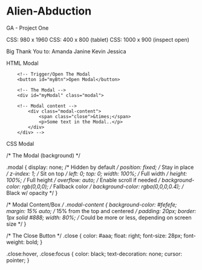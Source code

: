 # Alien-Abduction
GA - Project One


CSS: 980 x 1960
CSS: 400 x 800 (tablet)
CSS: 1000 x 900 (inspect open)

Big Thank You to:
Amanda
Janine
Kevin
Jessica




HTML Modal

 
        <!-- Trigger/Open The Modal
        <button id="myBtn">Open Modal</button>

        <!-- The Modal -->
        <div id="myModal" class="modal">

        <!-- Modal content -->
            <div class="modal-content">
                <span class="close">&times;</span>
                <p>Some text in the Modal..</p>
            </div>
        </div> -->



CSS Modal

/* The Modal (background) */

.modal {
    display: none; /* Hidden by default */
    position: fixed; /* Stay in place */
    z-index: 1; /* Sit on top */
    left: 0;
    top: 0;
    width: 100%; /* Full width */
    height: 100%; /* Full height */
    overflow: auto; /* Enable scroll if needed */
    background-color: rgb(0,0,0); /* Fallback color */
    background-color: rgba(0,0,0,0.4); /* Black w/ opacity */
  }
  
  /* Modal Content/Box */
  .modal-content {
    background-color: #fefefe;
    margin: 15% auto; /* 15% from the top and centered */
    padding: 20px;
    border: 1px solid #888;
    width: 80%; /* Could be more or less, depending on screen size */
  }
  
  /* The Close Button */
  .close {
    color: #aaa;
    float: right;
    font-size: 28px;
    font-weight: bold;
  }
  
  .close:hover,
  .close:focus {
    color: black;
    text-decoration: none;
    cursor: pointer;
  }
